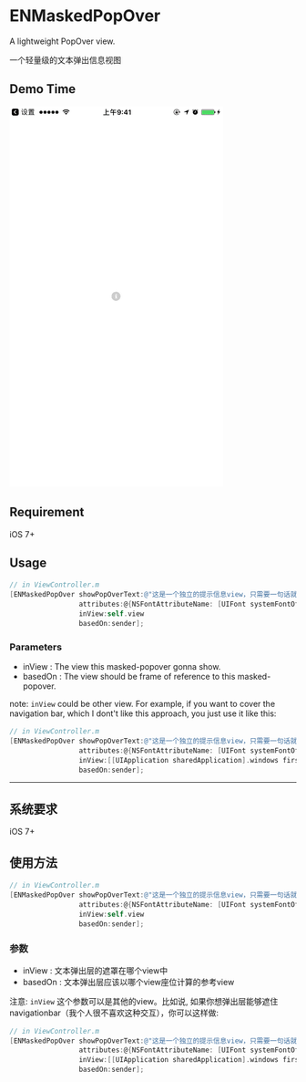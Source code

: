# ENMaskedPopOver
A lightweight PopOver view.

一个轻量级的文本弹出信息视图

## Demo Time

![Demo](images/demo.gif)

## Requirement

iOS 7+

## Usage

``` Objective-C
// in ViewController.m
[ENMaskedPopOver showPopOverText:@"这是一个独立的提示信息view，只需要一句话就可以完成整个事情" 
                 attributes:@{NSFontAttributeName: [UIFont systemFontOfSize:12], NSForegroundColorAttributeName: [UIColor blackColor]} 
                 inView:self.view 
                 basedOn:sender];
```

### Parameters

* inView : The view this masked-popover gonna show.
* basedOn : The view should be frame of reference to this masked-popover. 

note: `inView` could be other view. For example, if you want to cover the navigation bar, which I dont't like this approach, you just use it like this:

``` Objective-C
// in ViewController.m
[ENMaskedPopOver showPopOverText:@"这是一个独立的提示信息view，只需要一句话就可以完成整个事情" 
                 attributes:@{NSFontAttributeName: [UIFont systemFontOfSize:12], NSForegroundColorAttributeName: [UIColor blackColor]} 
                 inView:[[UIApplication sharedApplication].windows firstObject] 
                 basedOn:sender];
``` 

---

## 系统要求

iOS 7+

## 使用方法

``` Objective-C
// in ViewController.m
[ENMaskedPopOver showPopOverText:@"这是一个独立的提示信息view，只需要一句话就可以完成整个事情" 
                 attributes:@{NSFontAttributeName: [UIFont systemFontOfSize:12], NSForegroundColorAttributeName: [UIColor blackColor]} 
                 inView:self.view 
                 basedOn:sender];
```

### 参数

* inView : 文本弹出层的遮罩在哪个view中
* basedOn : 文本弹出层应该以哪个view座位计算的参考view 

注意: `inView` 这个参数可以是其他的view。比如说, 如果你想弹出层能够遮住navigationbar（我个人很不喜欢这种交互），你可以这样做:

``` Objective-C
// in ViewController.m
[ENMaskedPopOver showPopOverText:@"这是一个独立的提示信息view，只需要一句话就可以完成整个事情" 
                 attributes:@{NSFontAttributeName: [UIFont systemFontOfSize:12], NSForegroundColorAttributeName: [UIColor blackColor]} 
                 inView:[[UIApplication sharedApplication].windows firstObject] 
                 basedOn:sender];
``` 